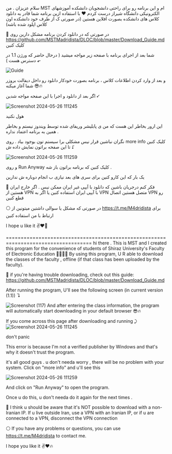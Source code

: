 سلام عزیزان . من MST ام و این برنامه رو برای راحتی دانشجویان دانشکده آموزشهای الکترونیکی دانشگاه شیراز درست کردم ❤️
با استفاده ازین برنامه شما قادر به دانلود کلاس های دانشکده بصورت افلاین هستین (در صورتی ک از طرف خود دانشکده اون کلاس اپلود شده باشه)

🔶 در صورتی که در دانلود کردن برنامه مشکل دارین روی https://github.com/MSTMadridista/DLOC/blob/master/Download_Guide.md کلیک کنین 

شما بعد از اجرای برنامه با صفحه زیر مواجه میشید (‌ درحال حاضر که ورژن 1.1 در دسترس هست ) ⬐

![Guide](https://github.com/MSTMadridista/DLOC/assets/149692666/45c89fab-3579-4e91-a9ad-f6734d6689ed)

و بعد از وارد کردن اطلاعات کلاس ، برنامه بصورت خودکار دانلود رو داخل دیفالت بروزر شما آغاز میکنه 😎🔥


اگر بعد از دانلود و اجرا با این صفحه مواجه شدین ⭩

  ![Screenshot 2024-05-26 111245](https://github.com/MSTMadridista/DLOC/assets/149692666/83861358-d2c4-4a39-8bb7-afd31a68f7fb)

هول نکنید 

این ارور بخاطر این هست که من ی پابلیشر وریفای شده توسط ویندوز نیستم و بخاطر همین به برنامه اعتماد نداره . 

نگران نباشین قرار نیس مشکلی برا سیستم تون بوجود بیاد . روی more info کلیک کنین تا این صفحه براتون نمایش داده ش ⮦

![Screenshot 2024-05-26 111259](https://github.com/MSTMadridista/DLOC/assets/149692666/c2c23ed2-10e3-4d8d-a272-4049daecb4e6)

و روی Run Anyway کلیک کنین که برنامه براتون باز شه .

یک بار که این کارو کنین برای سری های بعد نیازی ب انجام دوباره ش ندارین

🔴 فکر کنم درجریان باشین که دانلود با آیپی غیر ایران ممکن نیس . اگر خارج ایران هستین از VPN با آیپی ایران استفاده کنین یا اگر به VPN متصل هستین اتصال VPN رو قطع کنین 

⚪ در صورتی که مشکل یا سوالی داشتین میتونین از https://t.me/M4dridista برای ارتباط با من استفاده کنین 


I hope u like it ✌️❤️‍🔥






===================================================================================
hi there . This is MST and I created this program for the convenience of students of Shiraz University's Faculty of Electronic Education 🤜🏻🤛🏻
By using this program, U R able to download the classes of the faculty , offline (if that class has been uploaded by the faculty).

🔶 if you're having trouble downloading, check out this guide: https://github.com/MSTMadridista/DLOC/blob/master/Download_Guide.md

After running the program, U'll see the following screen (in current version (1.1)) ↴

![Screenshot (117)](https://github.com/MSTMadridista/DLOC/assets/149692666/0c84da2a-eff9-408f-97bc-426c6ec3843e)
And after entering the class information, the program will automatically start downloading in your default browser 😎🔥


If you come across this page after downloading and running ⤸
   ![Screenshot 2024-05-26 111245](https://github.com/MSTMadridista/DLOC/assets/149692666/83861358-d2c4-4a39-8bb7-afd31a68f7fb)

don't panic 

This error is because I'm not a verified publisher by Windows and that's why it doesn't trust the program. 

it's all good guys . u don't needa worry , there will be no problem with your system. Click on "more info" and u'll see this 

![Screenshot 2024-05-26 111259](https://github.com/MSTMadridista/DLOC/assets/149692666/c2c23ed2-10e3-4d8d-a272-4049daecb4e6)

And click on "Run Anyway" to open the program.

Once u do this, u don't needa do it again for the next times .

🔴 I think u should be aware that it's NOT possible to download with a non-Iranian IP. If u live outside Iran, use a VPN with an Iranian IP, or if u are connected to a VPN, disconnect the VPN connection 


⚪ If you have any problems or questions, you can use https://t.me/M4dridista to contact me. 


I hope you like it ✌️❤️🔥
